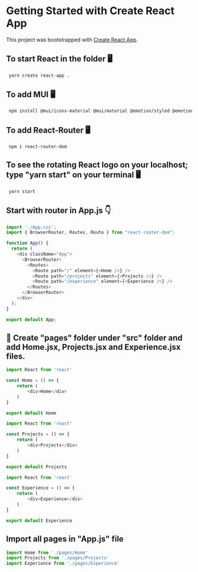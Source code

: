 # Getting Started with Create React App

This project was bootstrapped with [Create React App](https://github.com/facebook/create-react-app).

## To start React in the folder 🖥️

```bash
 yarn create react-app .
```

## To add MUI 🖥️

```bash
 npm install @mui/icons-material @mui/material @emotion/styled @emotion/react
```

## To add React-Router 🖥️

```bash
 npm i react-router-dom
```

## To see the rotating React logo on your localhost; type "yarn start" on your terminal 🖥️

```bash
 yarn start
```

## Start with router in App.js 👇

```javascript
import './App.css';
import { BrowserRouter, Routes, Route } from "react-router-dom";

function App() {
  return (
    <div className="App">
      <BrowserRouter>
        <Routes>
          <Route path="/" element={<Home />} />
          <Route path="/projects" element={<Projects />} />
          <Route path="/experience" element={<Experience />} />
        </Routes>
      </BrowserRouter>
    </div>
  );
}

export default App;
```

## 📂 Create "pages" folder under "src" folder and add Home.jsx, Projects.jsx and Experience.jsx files.

```javascript
import React from 'react'

const Home = () => {
    return (
        <div>Home</div>
    )
}

export default Home
```

```javascript
import React from 'react'

const Projects = () => {
    return (
        <div>Projects</div>
    )
}

export default Projects
```

```javascript
import React from 'react'

const Experience = () => {
    return (
        <div>Experience</div>
    )
}

export default Experience
```

## Import all pages in "App.js" file

```javascript
import Home from './pages/Home'
import Projects from './pages/Projects'
import Experience from './pages/Experience'
```